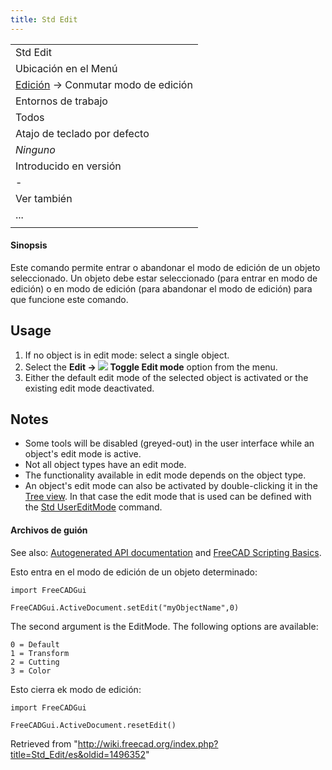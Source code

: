 ```yaml
---
title: Std Edit
---
```

|  |
| --- |
| Std Edit |
| Ubicación en el Menú |
| [Edición](/Std_Edit_Menu/es "Std Edit Menu/es") -> Conmutar modo de edición |
| Entornos de trabajo |
| Todos |
| Atajo de teclado por defecto |
| *Ninguno* |
| Introducido en versión |
| - |
| Ver también |
| ... |
|  |

#### Sinopsis

Este comando permite entrar o abandonar el modo de edición de un objeto seleccionado. Un objeto debe estar seleccionado (para entrar en modo de edición) o en modo de edición (para abandonar el modo de edición) para que funcione este comando.

## Usage

1. If no object is in edit mode: select a single object.
2. Select the **Edit → ![](/images/Std_Edit.svg) Toggle Edit mode** option from the menu.
3. Either the default edit mode of the selected object is activated or the existing edit mode deactivated.

## Notes

* Some tools will be disabled (greyed-out) in the user interface while an object's edit mode is active.
* Not all object types have an edit mode.
* The functionality available in edit mode depends on the object type.
* An object's edit mode can also be activated by double-clicking it in the [Tree view](/Tree_view "Tree view"). In that case the edit mode that is used can be defined with the [Std UserEditMode](/Std_UserEditMode "Std UserEditMode") command.

#### Archivos de guión

See also: [Autogenerated API documentation](https://freecad.github.io/SourceDoc/) and [FreeCAD Scripting Basics](/FreeCAD_Scripting_Basics "FreeCAD Scripting Basics").

Esto entra en el modo de edición de un objeto determinado:

```
import FreeCADGui

FreeCADGui.ActiveDocument.setEdit("myObjectName",0)

```

The second argument is the EditMode. The following options are available:

```
0 = Default
1 = Transform
2 = Cutting
3 = Color

```

Esto cierra ek modo de edición:

```
import FreeCADGui

FreeCADGui.ActiveDocument.resetEdit()

```

Retrieved from "<http://wiki.freecad.org/index.php?title=Std_Edit/es&oldid=1496352>"